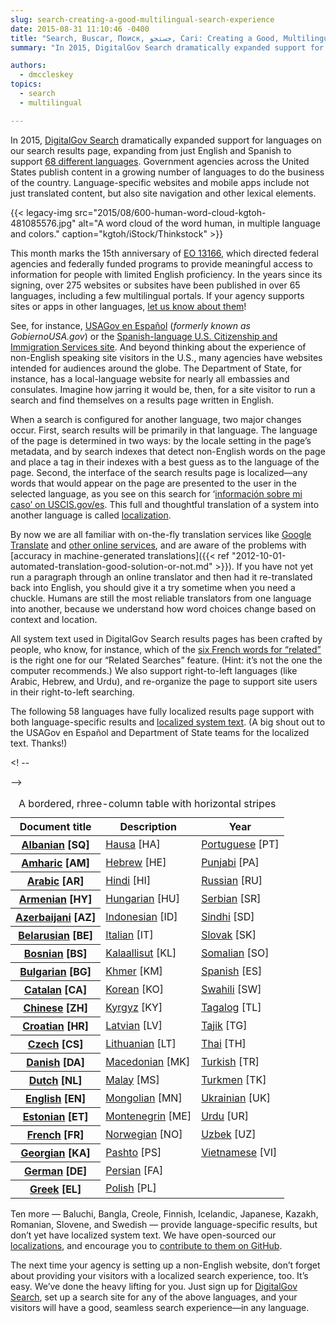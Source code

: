 ```yaml
---
slug: search-creating-a-good-multilingual-search-experience
date: 2015-08-31 11:10:46 -0400
title: "Search, Buscar, Поиск, جستجو, Cari: Creating a Good, Multilingual Search Experience"
summary: "In 2015, DigitalGov Search dramatically expanded support for languages on our search results page, expanding from just English and Spanish to support 68 different languages."

authors:
  - dmccleskey
topics:
  - search
  - multilingual

---
```


In 2015, [DigitalGov Search](http://search.digitalgov.gov/) dramatically expanded support for languages on our search results page, expanding from just English and Spanish to support [68 different languages](http://search.digitalgov.gov/manual/supported-languages.html). Government agencies across the United States publish content in a growing number of languages to do the business of the country. Language-specific websites and mobile apps include not just translated content, but also site navigation and other lexical elements.

{{< legacy-img src="2015/08/600-human-word-cloud-kgtoh-481085576.jpg" alt="A word cloud of the word human, in multiple language and colors." caption="kgtoh/iStock/Thinkstock" >}}

This month marks the 15th anniversary of [EO 13166](http://www.lep.gov/13166/eo13166.html), which directed federal agencies and federally funded programs to provide meaningful access to information for people with limited English proficiency. In the years since its signing, over 275 websites or subsites have been published in over 65 languages, including a few multilingual portals. If your agency supports sites or apps in other languages, [let us know about them](https://www.surveymonkey.com/r/BCZRZ6C)!

See, for instance, [USAGov en Espa&#241;ol](https://www.usa.gov/espanol/) (_formerly known as GobiernoUSA.gov_) or the [Spanish-language U.S. Citizenship and Immigration Services site](http://www.uscis.gov/espanol). And beyond thinking about the experience of non-English speaking site visitors in the U.S., many agencies have websites intended for audiences around the globe. The Department of State, for instance, has a local-language website for nearly all embassies and consulates. Imagine how jarring it would be, then, for a site visitor to run a search and find themselves on a results page written in English.

When a search is configured for another language, two major changes occur. First, search results will be primarily in that language. The language of the page is determined in two ways: by the locale setting in the page’s metadata, and by search indexes that detect non-English words on the page and place a tag in their indexes with a best guess as to the language of the page. Second, the interface of the search results page is localized—any words that would appear on the page are presented to the user in the selected language, as you see on this search for &#8216;[información sobre mi caso&#8217; on USCIS.gov/es](http://search.uscis.gov/search?affiliate=uscis_gov_es&query=informacion+sobre+mi+caso). This full and thoughtful translation of a system into another language is called [localization](https://en.wikipedia.org/wiki/Internationalization_and_localization).

By now we are all familiar with on-the-fly translation services like [Google Translate](https://translate.google.com/) and [other online services](https://duckduckgo.com/?q=online+translator), and are aware of the problems with [accuracy in machine-generated translations]({{< ref "2012-10-01-automated-translation-good-solution-or-not.md" >}}). If you have not yet run a paragraph through an online translator and then had it re-translated back into English, you should give it a try sometime when you need a chuckle. Humans are still the most reliable translators from one language into another, because we understand how word choices change based on context and location.

All system text used in DigitalGov Search results pages has been crafted by people, who know, for instance, which of the [six French words for &#8220;related&#8221;](https://translate.google.com/#auto/fr/related) is the right one for our “Related Searches” feature. (Hint: it’s not the one the computer recommends.) We also support right-to-left languages (like Arabic, Hebrew, and Urdu), and re-organize the page to support site users in their right-to-left searching.

The following 58 languages have fully localized results page support with both language-specific results and [localized system text](https://github.com/GSA/punchcard/tree/master/localizations). (A big shout out to the USAGov en Espa&#241;ol and Department of State teams for the localized text. Thanks!)


<table class="usa-table usa-table--striped">
<caption>A bordered, rhree-column table with horizontal stripes</caption>

<! -- <thead>
<tr>
<th scope="col">Document title</th>
<th scope="col">Description</th>
<th scope="col">Year</th>
</tr>
</thead> -->

<tbody>

<tr>
<th scope="row"><a href="https://github.com/GSA/search-gov/blob/main/config/locales/sq.yml">Albanian</a> [SQ]</th>
<td><a href="https://github.com/GSA/search-gov/blob/main/config/locales/ha.yml">Hausa</a> [HA]</td>
<td><a href="https://github.com/GSA/search-gov/blob/main/config/locales/pt.yml">Portuguese</a> [PT]</td>
</tr>

<tr>
<th scope="row"><a href="https://github.com/GSA/search-gov/blob/main/config/locales/am.yml">Amharic</a> [AM]</th>
<td><a href="https://github.com/GSA/search-gov/blob/main/config/locales/he.yml">Hebrew</a> [HE]</td>
<td><a href="https://github.com/GSA/search-gov/blob/main/config/locales/pa.yml">Punjabi</a> [PA]</td>
</tr>

<tr>
<th scope="row"><a href="https://github.com/GSA/search-gov/blob/main/config/locales/ar.yml">Arabic</a> [AR]</th>
<td><a href="https://github.com/GSA/search-gov/blob/main/config/locales/hi.yml">Hindi</a> [HI]</td>
<td><a href="https://github.com/GSA/search-gov/blob/main/config/locales/ru.yml">Russian</a> [RU]</td>
</tr>

<tr>
<th scope="row"><a href="https://github.com/GSA/search-gov/blob/main/config/locales/hy.yml">Armenian</a> [HY]</th>
<td><a href="https://github.com/GSA/search-gov/blob/main/config/locales/hu.yml">Hungarian</a> [HU]</td>
<td><a href="https://github.com/GSA/search-gov/blob/main/config/locales/sr.yml">Serbian</a> [SR]</td>
</tr>

<tr>
<th scope="row"><a href="https://github.com/GSA/search-gov/blob/main/config/locales/az.yml">Azerbaijani</a> [AZ]</th>
<td><a href="https://github.com/GSA/search-gov/blob/main/config/locales/id.yml">Indonesian</a> [ID]</td>
<td><a href="https://github.com/GSA/search-gov/blob/main/config/locales/sd.yml">Sindhi</a>‎ [SD]</td>
</tr>

<tr>
<th scope="row"><a href="https://github.com/GSA/search-gov/blob/main/config/locales/be.yml">Belarusian</a> [BE]</th>
<td><a href="https://github.com/GSA/search-gov/blob/main/config/locales/it.yml">Italian</a> [IT]</td>
<td><a href="https://github.com/GSA/search-gov/blob/main/config/locales/sk.yml">Slovak</a> [SK]</td>
</tr>

<tr>
<th scope="row"><a href="https://github.com/GSA/search-gov/blob/main/config/locales/bs.yml">Bosnian</a> [BS]</th>
<td><a href="https://github.com/GSA/search-gov/blob/main/config/locales/kl.yml">Kalaallisut</a> [KL]</td>
<td><a href="https://github.com/GSA/search-gov/blob/main/config/locales/so.yml">Somalian</a> [SO]</td>
</tr>

<tr>
<th scope="row"><a href="https://github.com/GSA/search-gov/blob/main/config/locales/bg.yml">Bulgarian</a> [BG]</th>
<td><a href="https://github.com/GSA/search-gov/blob/main/config/locales/km.yml">Khmer</a> [KM]</td>
<td><a href="https://github.com/GSA/search-gov/blob/main/config/locales/es.yml">Spanish</a> [ES]</td>
</tr>

<tr>
<th scope="row"><a href="https://github.com/GSA/search-gov/blob/main/config/locales/ca.yml">Catalan</a> [CA]</th>
<td><a href="https://github.com/GSA/search-gov/blob/main/config/locales/ko.yml">Korean</a> [KO]</td>
<td><a href="https://github.com/GSA/search-gov/blob/main/config/locales/sw.yml">Swahili</a> [SW]</td>
</tr>

<tr>
<th scope="row"><a href="https://github.com/GSA/search-gov/blob/main/config/locales/zh.yml">Chinese</a> [ZH]</th>
<td><a href="https://github.com/GSA/search-gov/blob/main/config/locales/ky.yml">Kyrgyz</a> [KY]</td>
<td><a href="https://github.com/GSA/search-gov/blob/main/config/locales/tl.yml">Tagalog</a> [TL]</td>
</tr>

<tr>
<th scope="row"><a href="https://github.com/GSA/search-gov/blob/main/config/locales/hr.yml">Croatian</a> [HR]</th>
<td><a href="https://github.com/GSA/search-gov/blob/main/config/locales/lv.yml">Latvian</a> [LV]</td>
<td><a href="https://github.com/GSA/search-gov/blob/main/config/locales/tg.yml">Tajik</a> [TG]</td>
</tr>

<tr>
<th scope="row"><a href="https://github.com/GSA/search-gov/blob/main/config/locales/cs.yml">Czech</a> [CS]</th>
<td><a href="https://github.com/GSA/search-gov/blob/main/config/locales/lt.yml">Lithuanian</a> [LT]</td>
<td><a href="https://github.com/GSA/search-gov/blob/main/config/locales/th.yml">Thai</a> [TH]</td>
</tr>

<tr>
<th scope="row"><a href="https://github.com/GSA/search-gov/blob/main/config/locales/da.yml">Danish</a> [DA]</th>
<td><a href="https://github.com/GSA/search-gov/blob/main/config/locales/mk.yml">Macedonian</a> [MK]</td>
<td><a href="https://github.com/GSA/search-gov/blob/main/config/locales/tr.yml">Turkish</a> [TR]</td>
</tr>

<tr>
<th scope="row"><a href="https://github.com/GSA/search-gov/blob/main/config/locales/nl.yml">Dutch</a> [NL]</th>
<td><a href="https://github.com/GSA/search-gov/blob/main/config/locales/ms.yml">Malay</a> [MS]</td>
<td><a href="https://github.com/GSA/search-gov/blob/main/config/locales/tk.yml">Turkmen</a> [TK]</td>
</tr>

<tr>
<th scope="row"><a href="https://github.com/GSA/search-gov/blob/main/config/locales/en.yml">English</a> [EN]</th>
<td><a href="https://github.com/GSA/search-gov/blob/main/config/locales/mn.yml">Mongolian</a> [MN]</td>
<td><a href="https://github.com/GSA/search-gov/blob/main/config/locales/uk.yml">Ukrainian</a> [UK]</td>
</tr>

<tr>
<th scope="row"><a href="https://github.com/GSA/search-gov/blob/main/config/locales/et.yml">Estonian</a> [ET]</th>
<td><a href="https://github.com/GSA/search-gov/blob/main/config/locales/me.yml">Montenegrin</a> [ME]</td>
<td><a href="https://github.com/GSA/search-gov/blob/main/config/locales/ur.yml">Urdu</a> [UR]</td>
</tr>

<tr>
<th scope="row"><a href="https://github.com/GSA/search-gov/blob/main/config/locales/fr.yml">French</a> [FR]</th>
<td><a href="https://github.com/GSA/search-gov/blob/main/config/locales/no.yml">Norwegian</a> [NO]</td>
<td><a href="https://github.com/GSA/search-gov/blob/main/config/locales/uz.yml">Uzbek</a> [UZ]</td>
</tr>

<tr>
<th scope="row"><a href="https://github.com/GSA/search-gov/blob/main/config/locales/ka.yml">Georgian</a> [KA]</th>
<td><a href="https://github.com/GSA/search-gov/blob/main/config/locales/ps.yml">Pashto</a> [PS]</td>
<td><a href="https://github.com/GSA/search-gov/blob/main/config/locales/vi.yml">Vietnamese</a> [VI]</td>
</tr>

<tr>
<th scope="row"><a href="https://github.com/GSA/search-gov/blob/main/config/locales/de.yml">German</a> [DE]</th>
<td><a href="https://github.com/GSA/search-gov/blob/main/config/locales/fa.yml">Persian</a> [FA]</td>
<td>&nbsp;</td>
</tr>

<tr>
<th scope="row"><a href="https://github.com/GSA/search-gov/blob/main/config/locales/el.yml">Greek</a> [EL]</th>
<td><a href="https://github.com/GSA/search-gov/blob/main/config/locales/pl.yml">Polish</a> [PL]</td>
<td>&nbsp;</td>
</tr>

</tbody>
</table>

Ten more — Baluchi, Bangla, Creole, Finnish, Icelandic, Japanese, Kazakh, Romanian, Slovene, and Swedish — provide language-specific results, but don’t yet have localized system text. We have open-sourced our [localizations](https://github.com/GSA/punchcard/tree/master?tab=readme-ov-file#localizations-l10n), and encourage you to [contribute to them on GitHub](https://github.com/GSA/search-gov/blob/main/CONTRIBUTING.md).

The next time your agency is setting up a non-English website, don’t forget about providing your visitors with a localized search experience, too. It’s easy. We’ve done the heavy lifting for you. Just sign up for [DigitalGov Search](https://www.search.gov), set up a search site for any of the above languages, and your visitors will have a good, seamless search experience—in any language.
